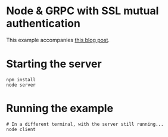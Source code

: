 # Node & GRPC with SSL mutual authentication

This example accompanies [this blog post](https://jsherz.com/grpc/node/nodejs/mutual/authentication/ssl/2017/10/27/grpc-node-with-mutual-auth.html).

# Starting the server

```
npm install
node server
```

# Running the example

```
# In a different terminal, with the server still running...
node client
```
